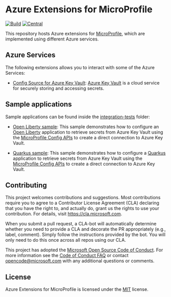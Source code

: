 # Azure Extensions for MicroProfile

[![Build](https://github.com/Azure/azure-microprofile/workflows/Build/badge.svg?branch=main)](https://github.com/Azure/azure-microprofile/actions?query=workflow%3ABuild)
[![Central](https://img.shields.io/maven-central/v/com.azure.microprofile/azure-microprofile-parent?color=green)](https://central.sonatype.com/artifact/com.azure.microprofile/azure-microprofile-parent)

This repository hosts Azure extensions for [MicroProfile](https://microprofile.io/), which are implemented using different Azure services.

## Azure Services

The following extensions allows you to interact with some of the Azure Services:

* [Config Source for Azure Key Vault](config-keyvault): [Azure Key Vault](https://azure.microsoft.com/services/key-vault/) is a cloud service for securely storing and accessing secrets.

## Sample applications

Sample applications can be found inside the [integration-tests](integration-tests) folder:

* [Open Liberty sample](integration-tests/open-liberty-sample): This sample demonstrates how to configure an [Open Liberty](https://openliberty.io/) application to retrieve secrets from Azure Key Vault using the [MicroProfile Config APIs](https://microprofile.io/specifications/microprofile-config/) to create a direct connection to Azure Key Vault.

* [Quarkus sample](integration-tests/quarkus-sample): This sample demonstrates how to configure a [Quarkus](https://quarkus.io/) application to retrieve secrets from Azure Key Vault using the [MicroProfile Config APIs](https://microprofile.io/specifications/microprofile-config/) to create a direct connection to Azure Key Vault.

## Contributing

This project welcomes contributions and suggestions.  Most contributions require you to agree to a
Contributor License Agreement (CLA) declaring that you have the right to, and actually do, grant us
the rights to use your contribution. For details, visit https://cla.microsoft.com.

When you submit a pull request, a CLA-bot will automatically determine whether you need to provide
a CLA and decorate the PR appropriately (e.g., label, comment). Simply follow the instructions
provided by the bot. You will only need to do this once across all repos using our CLA.

This project has adopted the [Microsoft Open Source Code of Conduct](https://opensource.microsoft.com/codeofconduct/).
For more information see the [Code of Conduct FAQ](https://opensource.microsoft.com/codeofconduct/faq/) or
contact [opencode@microsoft.com](mailto:opencode@microsoft.com) with any additional questions or comments.

## License

Azure Extensions for MicroProfile is licensed under the [MIT](https://github.com/Azure/azure-microprofile/blob/main/LICENSE) license.
